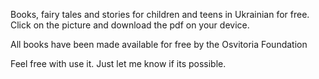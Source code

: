 Books, fairy tales and stories for children and teens in Ukrainian for free. Click on the picture and download the pdf on your device.

All books have been made available for free by the Osvitoria Foundation

Feel free with use it. Just let me know if its possible.
